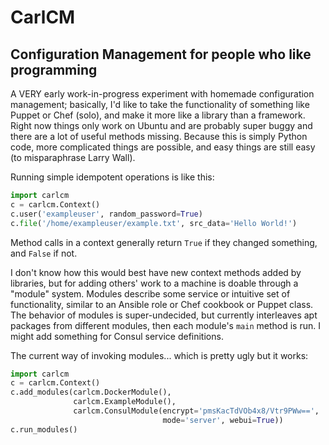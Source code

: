 # CarlCM

## Configuration Management for people who like programming

A VERY early work-in-progress experiment with homemade configuration
management; basically, I'd like to take the functionality of something
like Puppet or Chef (solo), and make it more like a library than a
framework.  Right now things only work on Ubuntu and are probably
super buggy and there are a lot of useful methods missing.  Because
this is simply Python code, more complicated things are possible, and
easy things are still easy (to misparaphrase Larry Wall).

Running simple idempotent operations is like this:

```python
import carlcm
c = carlcm.Context()
c.user('exampleuser', random_password=True)
c.file('/home/exampleuser/example.txt', src_data='Hello World!')
```

Method calls in a context generally return `True` if they changed
something, and `False` if not.

I don't know how this would best have new context methods added by
libraries, but for adding others' work to a machine is doable through
a "module" system.  Modules describe some service or intuitive set of
functionality, similar to an Ansible role or Chef cookbook or Puppet
class.  The behavior of modules is super-undecided, but currently
interleaves apt packages from different modules, then each module's
`main` method is run.  I might add something for Consul service
definitions.

The current way of invoking modules... which is pretty ugly but it
works:

```python
import carlcm
c = carlcm.Context()
c.add_modules(carlcm.DockerModule(),
              carlcm.ExampleModule(),
              carlcm.ConsulModule(encrypt='pmsKacTdVOb4x8/Vtr9PWw==',
                                  mode='server', webui=True))
c.run_modules()
```
